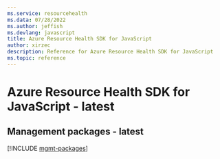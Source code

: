 ```yaml
---
ms.service: resourcehealth
ms.data: 07/28/2022
ms.author: jeffish
ms.devlang: javascript
title: Azure Resource Health SDK for JavaScript
author: xirzec
description: Reference for Azure Resource Health SDK for JavaScript
ms.topic: reference
---
```

# Azure Resource Health SDK for JavaScript - latest

## Management packages - latest
[!INCLUDE [mgmt-packages](resource-health-mgmt-index.md)]